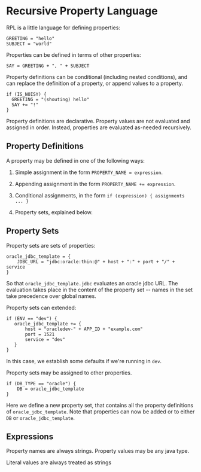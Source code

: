 # Recursive Property Language

RPL is a little language for defining properties:

    GREETING = "hello"
    SUBJECT = "world"

Properties can be defined in terms of other properties:

    SAY = GREETING + ", " + SUBJECT

Property definitions can be conditional (including nested conditions), and can
replace the definition of a property, or append values to a property.

    if (IS_NOISY) {
      GREETING = "(shouting) hello"
      SAY += "!"
    }

Property definitions are declarative.  Property values are not evaluated
and assigned in order.  Instead, properties are evaluated as-needed
recursively.

## Property Definitions

A property may be defined in one of the following ways:

1. Simple assignment in the form `PROPERTY_NAME = expression`.

2. Appending assignment in the form `PROPERTY_NAME += expression`.

3. Conditional assignments, in the form `if (expression) { assignments ... }`

4. Property sets, explained below.



## Property Sets

Property sets are sets of properties:

    oracle_jdbc_template = {
        JDBC_URL = "jdbc:oracle:thin:@" + host + ":" + port + "/" + service
    }

So that `oracle_jdbc_template.jdbc` evaluates an oracle jdbc URL.  The evaluation
takes place in the content of the property set -- names in the set take precedence
over global names.

Property sets can extended:

    if (ENV == "dev") {
       oracle_jdbc_template += {
           host = "oracledev-" + APP_ID + "example.com"
           port = 1521
           service = "dev"
       }
    }

In this case, we establish some defaults if we're running in `dev`.

Property sets may be assigned to other properties.

    if (DB_TYPE == "oracle") {
        DB = oracle_jdbc_template
    }

Here we define a new property set, that contains all the property definitions of
`oracle_jdbc_template`.  Note that properties can now be added or to either `DB`
or `oracle_jdbc_template`.

## Expressions

Property names are always strings.  Property values may be any java type.

Literal values are always treated as strings